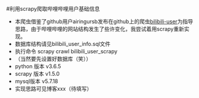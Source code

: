 #利用scrapy爬取哔哩哔哩用户基础信息
- 本爬虫借鉴了github用户airingursb发布在github上的爬虫[bilibili-user](https://github.com/airingursb/bilibili-user)为指导思路，由于哔哩哔哩的网站结构发生了些许变化，我尝试着用scrapy重新实现。
- 数据库结构请见bilibili_user_info.sql文件
- 执行命令  scrapy crawl bilibili_user_scrapy
- （当然要先设置好数据库（笑））
- python 版本 v3.6.5
- scrapy 版本  v1.5.0
- mysql版本 v5.7.18
- 实现思路可见博客xxx（待填写）